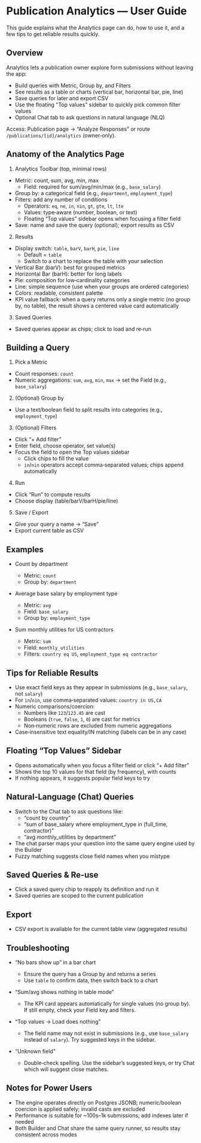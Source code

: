 # Publication Analytics — User Guide

This guide explains what the Analytics page can do, how to use it, and a few tips to get reliable results quickly.

## Overview

Analytics lets a publication owner explore form submissions without leaving the app:

- Build queries with Metric, Group by, and Filters
- See results as a table or charts (vertical bar, horizontal bar, pie, line)
- Save queries for later and export CSV
- Use the floating "Top values" sidebar to quickly pick common filter values
- Optional Chat tab to ask questions in natural language (NLQ)

Access: Publication page → “Analyze Responses” or route `/publications/[id]/analytics` (owner‑only).

## Anatomy of the Analytics Page

1) Analytics Toolbar (top, minimal rows)
- Metric: count, sum, avg, min, max
  - Field: required for sum/avg/min/max (e.g., `base_salary`)
- Group by: a categorical field (e.g., `department`, `employment_type`)
- Filters: add any number of conditions
  - Operators: `eq`, `ne`, `in`, `nin`, `gt`, `gte`, `lt`, `lte`
  - Values: type‑aware (number, boolean, or text)
  - Floating “Top values” sidebar opens when focusing a filter field
- Save: name and save the query (optional); export results as CSV

2) Results
- Display switch: `table`, `barV`, `barH`, `pie`, `line`
  - Default = `table`
  - Switch to a chart to replace the table with your selection
- Vertical Bar (barV): best for grouped metrics
- Horizontal Bar (barH): better for long labels
- Pie: composition for low‑cardinality categories
- Line: simple sequence (use when your groups are ordered categories)
- Colors: readable, consistent palette
- KPI value fallback: when a query returns only a single metric (no group by, no table), the result shows a centered value card automatically

3) Saved Queries
- Saved queries appear as chips; click to load and re‑run

## Building a Query

1) Pick a Metric
- Count responses: `count`
- Numeric aggregations: `sum`, `avg`, `min`, `max` → set the Field (e.g., `base_salary`)

2) (Optional) Group by
- Use a text/boolean field to split results into categories (e.g., `employment_type`)

3) (Optional) Filters
- Click “+ Add filter”
- Enter field, choose operator, set value(s)
- Focus the field to open the Top values sidebar
  - Click chips to fill the value
  - `in`/`nin` operators accept comma‑separated values; chips append automatically

4) Run
- Click “Run” to compute results
- Choose display (table/barV/barH/pie/line)

5) Save / Export
- Give your query a name → “Save”
- Export current table as CSV

## Examples

- Count by department
  - Metric: `count`
  - Group by: `department`

- Average base salary by employment type
  - Metric: `avg`
  - Field: `base_salary`
  - Group by: `employment_type`

- Sum monthly utilities for US contractors
  - Metric: `sum`
  - Field: `monthly_utilities`
  - Filters: `country eq US`, `employment_type eq contractor`

## Tips for Reliable Results

- Use exact field keys as they appear in submissions (e.g., `base_salary`, not `salary`)
- For `in`/`nin`, use comma‑separated values: `country in US,CA`
- Numeric comparisons/coercion:
  - Numbers like `123`/`123.45` are cast
  - Booleans (`true`, `false`, `1`, `0`) are cast for metrics
  - Non‑numeric rows are excluded from numeric aggregations
- Case‑insensitive text equality/IN matching (labels can be in any case)

## Floating “Top Values” Sidebar

- Opens automatically when you focus a filter field or click “+ Add filter”
- Shows the top 10 values for that field (by frequency), with counts
- If nothing appears, it suggests popular field keys to try

## Natural‑Language (Chat) Queries

- Switch to the Chat tab to ask questions like:
  - “count by country”
  - “sum of base_salary where employment_type in (full_time, contractor)”
  - “avg monthly_utilities by department”
- The chat parser maps your question into the same query engine used by the Builder
- Fuzzy matching suggests close field names when you mistype

## Saved Queries & Re‑use

- Click a saved query chip to reapply its definition and run it
- Saved queries are scoped to the current publication

## Export

- CSV export is available for the current table view (aggregated results)

## Troubleshooting

- “No bars show up” in a bar chart
  - Ensure the query has a Group by and returns a series
  - Use `table` to confirm data, then switch back to a chart

- “Sum/avg shows nothing in table mode”
  - The KPI card appears automatically for single values (no group by). If still empty, check your Field key and filters.

- “Top values → Load does nothing”
  - The field name may not exist in submissions (e.g., use `base_salary` instead of `salary`). Try suggested keys in the sidebar.

- “Unknown field”
  - Double‑check spelling. Use the sidebar’s suggested keys, or try Chat which will suggest close matches.

## Notes for Power Users

- The engine operates directly on Postgres JSONB; numeric/boolean coercion is applied safely; invalid casts are excluded
- Performance is suitable for ~100s–1k submissions; add indexes later if needed
- Both Builder and Chat share the same query runner, so results stay consistent across modes

